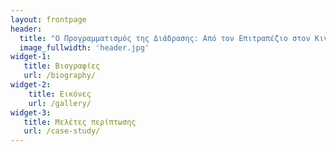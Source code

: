 ```yaml
---
layout: frontpage
header:
  title: "Ο Προγραμματισμός της Διάδρασης: Από τον Επιτραπέζιο στον Κινητό και Διάχυτο Υπολογισμό"
  image_fullwidth: 'header.jpg'
widget-1:
   title: Βιογραφίες
   url: /biography/
widget-2:
    title: Εικόνες
    url: /gallery/
widget-3:
   title: Μελέτες περίπτωσης
   url: /case-study/
---
```

